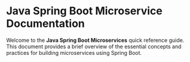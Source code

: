 # Java Spring Boot Microservice Documentation

Welcome to the **Java Spring Boot Microservices** quick reference guide. This document provides a brief overview of the essential concepts and practices for building microservices using Spring Boot.
